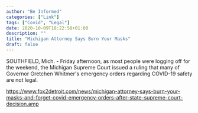 ```yaml
---
author: "Be Informed"
categories: ["Link"]
tags: ["Covid", "Legal"]
date: 2020-10-09T18:22:58+01:00
description: ""
title: "Michigan Attorney Says Burn Your Masks"
draft: false
---
```


SOUTHFIELD, Mich. - Friday afternoon, as most people were logging off for the weekend, the Michigan Supreme Court issued a ruling that many of Governor Gretchen Whitmer's emergency orders regarding COVID-19 safety are not legal.

https://www.fox2detroit.com/news/michigan-attorney-says-burn-your-masks-and-forget-covid-emergency-orders-after-state-supreme-court-decision.amp